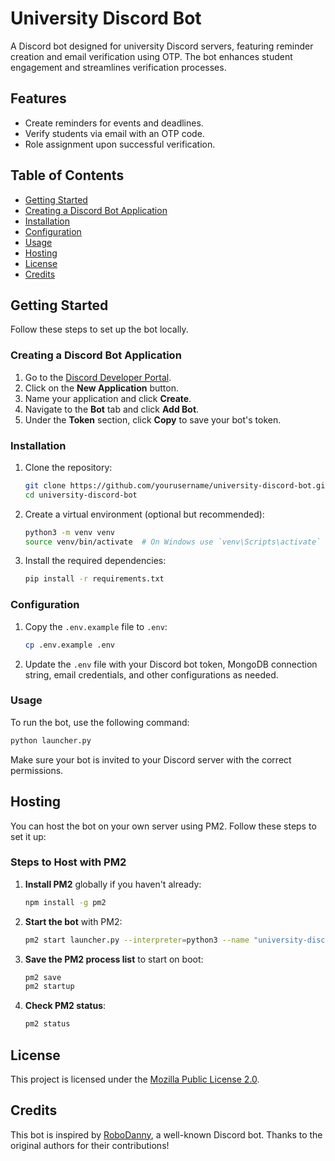 # University Discord Bot

A Discord bot designed for university Discord servers, featuring reminder creation and email verification using OTP. The bot enhances student engagement and streamlines verification processes.

## Features
- Create reminders for events and deadlines.
- Verify students via email with an OTP code.
- Role assignment upon successful verification.

## Table of Contents
- [Getting Started](#getting-started)
- [Creating a Discord Bot Application](#creating-a-discord-bot-application)
- [Installation](#installation)
- [Configuration](#configuration)
- [Usage](#usage)
- [Hosting](#hosting)
- [License](#license)
- [Credits](#credits)

## Getting Started

Follow these steps to set up the bot locally.

### Creating a Discord Bot Application

1. Go to the [Discord Developer Portal](https://discord.com/developers/applications).
2. Click on the **New Application** button.
3. Name your application and click **Create**.
4. Navigate to the **Bot** tab and click **Add Bot**.
5. Under the **Token** section, click **Copy** to save your bot's token.

### Installation

1. Clone the repository:

   ```bash
   git clone https://github.com/yourusername/university-discord-bot.git
   cd university-discord-bot
   ```

2. Create a virtual environment (optional but recommended):

   ```bash
   python3 -m venv venv
   source venv/bin/activate  # On Windows use `venv\Scripts\activate`
   ```

3. Install the required dependencies:

   ```bash
   pip install -r requirements.txt
   ```

### Configuration

1. Copy the `.env.example` file to `.env`:

   ```bash
   cp .env.example .env
   ```

2. Update the `.env` file with your Discord bot token, MongoDB connection string, email credentials, and other configurations as needed.

### Usage

To run the bot, use the following command:

```bash
python launcher.py
```

Make sure your bot is invited to your Discord server with the correct permissions.

## Hosting

You can host the bot on your own server using PM2. Follow these steps to set it up:

### Steps to Host with PM2

1. **Install PM2** globally if you haven't already:

   ```bash
   npm install -g pm2
   ```

2. **Start the bot** with PM2:

   ```bash
   pm2 start launcher.py --interpreter=python3 --name "university-discord-bot"
   ```

3. **Save the PM2 process list** to start on boot:

   ```bash
   pm2 save
   pm2 startup
   ```

4. **Check PM2 status**:

   ```bash
   pm2 status
   ```

## License

This project is licensed under the [Mozilla Public License 2.0](https://www.mozilla.org/en-US/MPL/2.0/).

## Credits

This bot is inspired by [RoboDanny](https://github.com/Rapptz/RoboDanny), a well-known Discord bot. Thanks to the original authors for their contributions!


